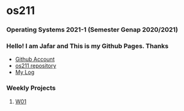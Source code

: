 # os211
### Operating Systems 2021-1 (Semester Genap 2020/2021)
### Hello! I am Jafar and This is my Github Pages. Thanks
* [Github Account](https://github.com/abdurrohmanjafar/)
* [os211 repository](https://github.com/abdurrohmanjafar/os211/)
* [My Log](https://abdurrohmanjafar.github.io/os211/TXT/mylog.txt/)

### Weekly Projects

1. [W01](https://abdurrohmanjafar.github.io/os211/w01)
